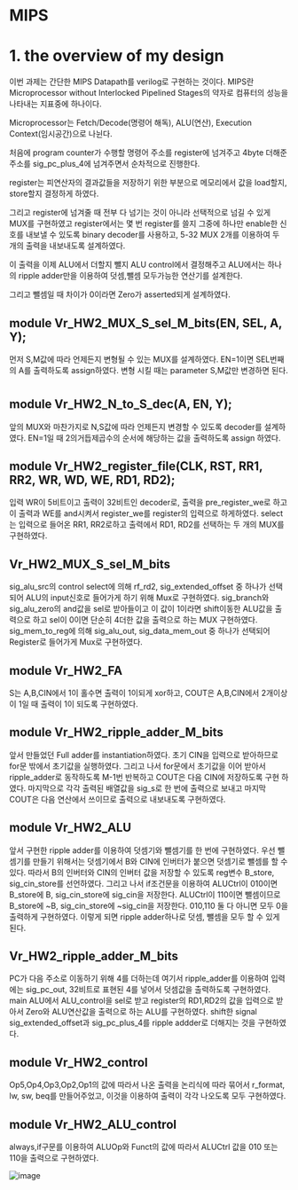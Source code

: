 # MIPS
# 1. the overview of my design

이번 과제는 간단한 MIPS Datapath를 verilog로 구현하는 것이다. MIPS란 Microprocessor without Interlocked Pipelined Stages의 약자로 컴퓨터의 성능을 나타내는 지표중에 하나이다.

Microprocessor는 Fetch/Decode(명령어 해독), ALU(연산), Execution Context(임시공간)으로 나뉜다. 

처음에 program counter가 수행할 명령어 주소를 register에 넘겨주고 4byte 더해준 주소를 sig_pc_plus_4에 넘겨주면서 순차적으로 진행한다.

register는 피연산자의 결과값들을 저장하기 위한 부분으로 메모리에서 값을 load할지, store할지 결정하게 하였다. 
 
그리고 register에 넘겨줄 때 전부 다 넘기는 것이 아니라 선택적으로 넘길 수 있게 MUX를 구현하였고 register에서는 몇 번 register를 쓸지 그중에 하나만 enable한 신호를 내보낼 수 있도록 binary decoder를 사용하고, 5-32 MUX 2개를 이용하여 두 개의 출력을 내보내도록 설계하였다.
 
이 출력을 이제 ALU에서 더할지 뺄지 ALU control에서 결정해주고 ALU에서는 하나의 ripple adder만을 이용하여 덧셈,뺄셈 모두가능한 연산기를 설계한다.
  
그리고 뺄셈일 때 차이가 0이라면 Zero가 asserted되게 설계하였다.

## module Vr_HW2_MUX_S_sel_M_bits(EN, SEL, A, Y);
먼저 S,M값에 따라 언제든지 변형될 수 있는 MUX를 설계하였다. EN=1이면 SEL번째의 A를 출력하도록 assign하였다. 변형 시킬 때는 parameter S,M값만 변경하면 된다.


#




## module Vr_HW2_N_to_S_dec(A, EN, Y);
앞의 MUX와 마찬가지로 N,S값에 따라 언제든지 변경할 수 있도록 decoder를 설계하였다. EN=1일 때 2의거듭제곱수의 순서에 해당하는 값을 출력하도록 assign 하였다.

## module Vr_HW2_register_file(CLK, RST, RR1, RR2, WR, WD, WE, RD1, RD2);
입력 WR이 5비트이고 출력이 32비트인 decoder로, 출력을 pre_register_we로 하고 이 출력과 WE를 and시켜서 register_we를 register의 입력으로 하게하였다. select는 입력으로 들어온 RR1, RR2로하고 출력에서 RD1, RD2를 선택하는 두 개의 MUX를 구현하였다.

## Vr_HW2_MUX_S_sel_M_bits
sig_alu_src의 control select에 의해 rf_rd2, sig_extended_offset 중 하나가 선택되어 ALU의 input신호로 들어가게 하기 위해 Mux로 구현하였다.
sig_branch와 sig_alu_zero의 and값을 sel로 받아들이고 이 값이 1이라면 shift이동한 ALU값을 출력으로 하고 sel이 0이면 단순히 4더한 값을 출력으로 하는 MUX 구현하였다.
sig_mem_to_reg에 의해 sig_alu_out, sig_data_mem_out 중 하나가 선택되어 Register로 들어가게 Mux로  구현하였다.

## module Vr_HW2_FA
S는  A,B,CIN에서 1이 홀수면 출력이 1이되게 xor하고, COUT은 A,B,CIN에서 2개이상이 1일 때 출력이 1이 되도록 구현하였다.

## module Vr_HW2_ripple_adder_M_bits
앞서 만들었던 Full adder를 instantiation하였다. 초기 CIN을 입력으로 받아하므로 for문 밖에서 초기값을 실행하였다. 그리고 나서 for문에서 초기값을 이어 받아서 ripple_adder로 동작하도록 M-1번 반복하고 COUT은 다음 CIN에 저장하도록 구현 하였다. 마지막으로 각각 출력된 배열값을 sig_s로 한 번에 출력으로 보내고 마지막 COUT은 다음 연산에서 쓰이므로 출력으로 내보내도록 구현하였다.

## module Vr_HW2_ALU
앞서 구현한 ripple adder를 이용하여 덧셈기와 뺄셈기를 한 번에 구현하였다. 우선 뺄셈기를 만들기 위해서는 덧셈기에서 B와 CIN에 인버터가 붙으면 덧셈기로 뺄셈를 할 수 있다. 따라서 B의 인버터와 CIN의 인버터 값을 저장할 수 있도록 reg변수 B_store, sig_cin_store를 선언하였다. 그리고 나서 if조건문을 이용하여 ALUCtrl이 010이면 B_store에 B, sig_cin_store에 sig_cin을 저장한다. ALUCtrl이 110이면 뺄셈이므로 B_store에 ~B, sig_cin_store에 ~sig_cin을 저장한다. 010,110 둘 다 아니면 모두 0을 출력하게 구현하였다. 이렇게 되면 ripple adder하나로 덧셈, 뺄셈을 모두 할 수 있게 된다.

## Vr_HW2_ripple_adder_M_bits
PC가 다음 주소로 이동하기 위해 4를 더하는데 여기서 ripple_adder를 이용하여 입력에는 sig_pc_out, 32비트로 표현된 4를 넣어서 덧셈값을 출력하도록 구현하였다.
main ALU에서 ALU_control을 sel로 받고 register의 RD1,RD2의 값을 입력으로 받아서 Zero와 ALU연산값을 출력으로 하는 ALU를 구현하였다.
 shift한 signal sig_extended_offset과 sig_pc_plus_4를 ripple addder로 더해지는 것을 구현하였다.

## module Vr_HW2_control
Op5,Op4,Op3,Op2,Op1의 값에 따라서 나온 출력을 논리식에 따라 묶어서 r_format, lw, sw, beq를 만들어주었고, 이것을 이용하여 출력이 각각 나오도록 모두 구현하였다.

## module Vr_HW2_ALU_control
always,if구문를 이용하여 ALUOp와 Funct의 값에 따라서 ALUCtrl 값을 010 또는 110을 출력으로 구현하였다.

![image](https://user-images.githubusercontent.com/76897007/141432756-c102abb0-1542-4d54-9d63-56683908a5c1.png)
